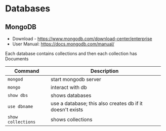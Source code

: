 # Databases

## MongoDB

- Download - https://www.mongodb.com/download-center/enterprise
- User Manual: https://docs.mongodb.com/manual/

Each database contains collections and then each collection has Documents

|Command | Description 
|--------|--------------------|
| ```mongod``` | start mongodb server|
| ```mongo``` | interact with db|
| ```show dbs```| shows databases|
| ```use dbname``` | use a database; this also creates db if it doesn't exists|
|```show collections``` | shows collections|


